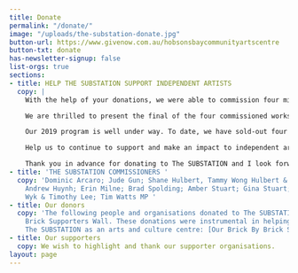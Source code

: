 ```yaml
---
title: Donate
permalink: "/donate/"
image: "/uploads/the-substation-donate.jpg"
button-url: https://www.givenow.com.au/hobsonsbaycommunityartscentre
button-txt: donate
has-newsletter-signup: false
list-orgs: true
sections:
- title: HELP THE SUBSTATION SUPPORT INDEPENDENT ARTISTS
  copy: |
    With the help of your donations, we were able to commission four mid-career artists in 2018 to create ambitious works of scale. In July 2018, we presented NONCOMPETE by Alisdair Macindoe, an exhibition of self-organising robotic instruments. Our second commission was part of Melbourne International Arts Festival, DEFUNCTIONALISED AUTONOMOUS OBJECTS by Steven Rhall, attracting over 12,000 visitors. AIR DANCER AS BLACK BODY from the exhibition will tour to this year’s Dark Mofo festival in Hobart. NEWER VOLCANICS by The Orbweavers closed out our 2018 program with 2 sold-out live concerts and an album due to be launched later in 2019.

    We are thrilled to present the final of the four commissioned works, made possible by your donation, with the exhibition SHIFTING SURROUNDS by Yandell Walton, on now until 20 July 2019. In a stunning immersive digital installation, this exhibition explores human relationships with ecological and physical systems on the planet by interrogating the shifting environments caused by climate change.

    Our 2019 program is well under way. To date, we have sold-out four shows and welcomed over 8,000 audience members. A significant highlight was our first ever program in the biennial Dance Massive festival. We premiered 4 new works, all led by independent female artists, from Berlin, Sydney, Perth and the west of Melbourne.

    Help us to continue to support and make an impact to independent artists’ careers. Your donation will go directly to artists to present a dynamic program across art forms. Your gift will assist artists throughout the creative process, from research and development right through to presentation. All donations of $2 and over are tax-deductible.

    Thank you in advance for donating to The SUBSTATION and I look forward to welcoming you to the space in 2019.
- title: 'THE SUBSTATION COMMISSIONERS '
  copy: 'Dominic Arcaro; Jude Gun; Shane Hulbert, Tammy Wong Hulbert & Emmet Hulbert;
    Andrew Huynh; Erin Milne; Brad Spolding; Amber Stuart; Gina Stuart; Susan van
    Wyk & Timothy Lee; Tim Watts MP '
- title: Our donors
  copy: 'The following people and organisations donated to The SUBSTATION Brick by
    Brick Supporters Wall. These donations were instrumental in helping to establish
    The SUBSTATION as an arts and culture centre: [Our Brick By Brick Supporters.](/uploads/Brick-by-brick-supporters.pdf)'
- title: Our supporters
  copy: We wish to highlight and thank our supporter organisations.
layout: page
---
```


